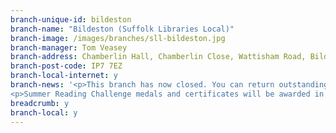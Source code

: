 ```yaml
---
branch-unique-id: bildeston
branch-name: "Bildeston (Suffolk Libraries Local)"
branch-image: /images/branches/sll-bildeston.jpg
branch-manager: Tom Veasey
branch-address: Chamberlin Hall, Chamberlin Close, Wattisham Road, Bildeston, Ipswich
branch-post-code: IP7 7EZ
branch-local-internet: y
branch-news: '<p>This branch has now closed. You can return outstanding books to any <a href="/libraries/">Suffolk Library</a> or <a href="/mobiles-home/">mobile library</a>.</p>
<p>Summer Reading Challenge medals and certificates will be awarded in school assemblies during September.</p> <p>Thank you to all customers who visited Suffolk Libraries Local Bildeston. Your nearest branch is now <a href="/libraries/lavenham-library">Lavenham Library</a>.</p>'
breadcrumb: y
branch-local: y
---
```

